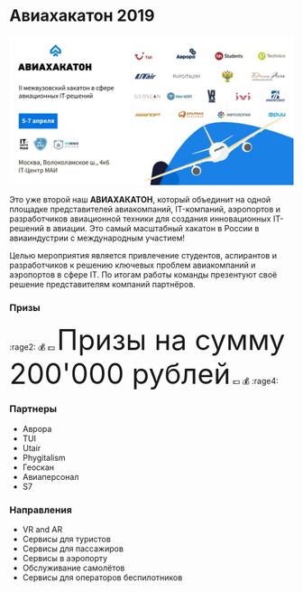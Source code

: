 # Авиахакатон 2019



![Изображение авиахакатона](img.jpg)

Это уже второй наш **АВИАХАКАТОН**, который объединит на одной площадке представителей авиакомпаний, IT-компаний, аэропортов и разработчиков авиационной техники для создания инновационных IT-решений в авиации. Это самый масштабный хакатон в России в авиаиндустрии с международным участием!

Целью мероприятия является привлечение студентов, аспирантов и разработчиков к решению ключевых проблем авиакомпаний и аэропортов в сфере IT. По итогам работы команды презентуют своё решение представителям компаний партнёров.


### Призы
:rage2: :moneybag: :dollar:  <span style="font-size:50px">Призы на сумму 200'000 рублей</span> :dollar: :moneybag: :rage4:
### Партнеры
- Аврора
- TUI 
- Utair 
- Phygitalism 
- Геоскан 
- Авиаперсонал 
- S7

### Направления
- VR and AR
- Сервисы для туристов
- Сервисы для пассажиров
- Сервисы в аэропорту
- Обслуживание самолётов
- Сервисы для операторов беспилотников
